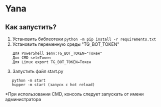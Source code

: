 # Yana
## Как запустить?
1. Установить библеотеки ```python -m pip install -r requirements.txt```
2. Установить переменную среды "TG_BOT_TOKEN"
   ```
   Для PowerShell $env:TG_BOT_TOKEN="Токен"
   Для CMD set=Токен
   Для Linux export TG_BOT_TOKEN=Токен
   ```
4. Запустить файл start.py 
```
   python -m start
   hupper -m start (запуск с hot reload)
```
*При использовании CMD, консоль следует запускать от имени администратора

